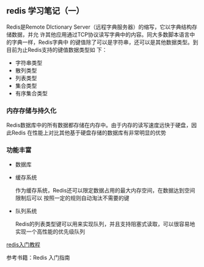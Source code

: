 ## redis 学习笔记（一）

Redis是Remote DIctionary Server（远程字典服务器）的缩写，它以字典结构存储数据，并允
许其他应用通过TCP协议读写字典中的内容。同大多数脚本语言中的字典一样，Redis字典中
的键值除了可以是字符串，还可以是其他数据类型。到目前为止Redis支持的键值数据类型如
下：

- 字符串类型
- 散列类型
- 列表类型
- 集合类型
- 有序集合类型

###  内存存储与持久化

Redis数据库中的所有数据都存储在内存中。由于内存的读写速度远快于硬盘，因此Redis
在性能上对比其他基于硬盘存储的数据库有非常明显的优势

### 功能丰富

- 数据库

- 缓存系统

  作为缓存系统，Redis还可以限定数据占用的最大内存空间，在数据达到空间限制后可以
  按照一定的规则自动淘汰不需要的键

- 队列系统

  Redis的列表类型键可以用来实现队列，并且支持阻塞式读取，可以很容易地
  实现一个高性能的优先级队列

[redis入门教程](http://www.runoob.com/redis/redis-strings.html)

参考书籍：Redis 入门指南







